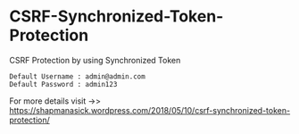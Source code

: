 # CSRF-Synchronized-Token-Protection
CSRF Protection by using Synchronized Token 


    Default Username : admin@admin.com
    Default Password : admin123 
    
   For more details visit ->> https://shapmanasick.wordpress.com/2018/05/10/csrf-synchronized-token-protection/

